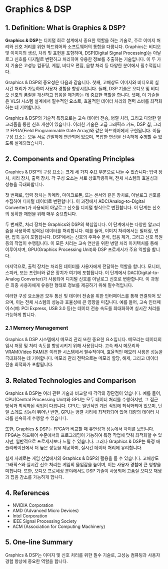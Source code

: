 # Graphics & DSP

## 1. Definition: What is **Graphics & DSP**?
**Graphics & DSP**는 디지털 회로 설계에서 중요한 역할을 하는 기술로, 주로 이미지 처리와 신호 처리를 위한 하드웨어와 소프트웨어의 통합을 다룹니다. Graphics는 비디오 및 이미지의 생성, 처리 및 표현을 포함하며, DSP(Digital Signal Processing)는 아날로그 신호를 디지털로 변환하고 처리하여 유용한 정보를 추출하는 기술입니다. 이 두 가지 기술은 고성능 컴퓨팅, 게임, 비디오 편집, 음향 처리 등 다양한 분야에서 필수적입니다. 

Graphics & DSP의 중요성은 다음과 같습니다. 첫째, 고해상도 이미지와 비디오의 실시간 처리가 가능하여 사용자 경험을 향상시킵니다. 둘째, DSP 기술은 오디오 및 비디오 신호의 품질을 개선하고 잡음을 제거하는 데 중요한 역할을 합니다. 셋째, 이 기술들은 VLSI 시스템 설계에서 필수적인 요소로, 효율적인 데이터 처리와 전력 소비를 최적화하는 데 기여합니다. 

Graphics & DSP의 기술적 특징으로는 고속 데이터 전송, 병렬 처리, 그리고 다양한 알고리즘을 통한 신호 개선이 있습니다. 이러한 기술은 고급 그래픽스 카드, DSP 칩, 그리고 FPGA(Field Programmable Gate Array)와 같은 하드웨어에서 구현됩니다. 이들 구성 요소는 모두 서로 긴밀하게 연관되어 있으며, 복잡한 연산을 신속하게 수행할 수 있도록 설계되었습니다.

## 2. Components and Operating Principles
Graphics & DSP의 구성 요소는 크게 세 가지 주요 부분으로 나눌 수 있습니다: 입력 장치, 처리 장치, 출력 장치. 각 구성 요소는 서로 상호작용하며, 전체 시스템의 효율성과 성능을 극대화합니다.

첫 번째로, 입력 장치는 카메라, 마이크로폰, 또는 센서와 같은 장치로, 아날로그 신호를 수집하여 디지털 데이터로 변환합니다. 이 과정에서 ADC(Analog-to-Digital Converter)가 사용되어 아날로그 신호를 디지털 형식으로 변환합니다. 이 단계는 신호의 정확한 재현을 위해 매우 중요합니다.

두 번째로, 처리 장치는 Graphics와 DSP의 핵심입니다. 이 단계에서는 다양한 알고리즘을 사용하여 입력된 데이터를 처리합니다. 예를 들어, 이미지 처리에서는 필터링, 변환, 압축 등이 포함됩니다. DSP에서는 신호의 주파수 분석, 잡음 제거, 그리고 신호 복원 등의 작업이 수행됩니다. 이 모든 처리는 고속 연산을 위한 병렬 처리 아키텍처를 통해 이루어지며, GPU(Graphics Processing Unit)와 DSP 프로세서가 주요 역할을 합니다.

마지막으로, 출력 장치는 처리된 데이터를 사용자에게 전달하는 역할을 합니다. 모니터, 스피커, 또는 프린터와 같은 장치가 여기에 포함됩니다. 이 단계에서 DAC(Digital-to-Analog Converter)가 사용되어 디지털 신호를 아날로그 신호로 변환합니다. 이 과정은 최종 사용자에게 유용한 형태로 정보를 제공하기 위해 필수적입니다.

이러한 구성 요소들은 모두 통신 및 데이터 전송을 위한 인터페이스를 통해 연결되어 있으며, 이는 전체 시스템의 성능과 효율성에 큰 영향을 미칩니다. 예를 들어, 고속 인터페이스(예: PCI Express, USB 3.0 등)는 데이터 전송 속도를 최대화하여 실시간 처리를 가능하게 합니다.

### 2.1 Memory Management
Graphics & DSP 시스템에서 메모리 관리 또한 중요한 요소입니다. 메모리는 데이터의 임시 저장 및 처리 속도를 향상시키기 위해 사용됩니다. 고속 캐시 메모리와 VRAM(Video RAM)은 이러한 시스템에서 필수적이며, 효율적인 메모리 사용은 성능을 극대화하는 데 기여합니다. 메모리 관리 전략으로는 메모리 할당, 해제, 그리고 데이터 전송 최적화가 포함됩니다.

## 3. Related Technologies and Comparison
Graphics & DSP는 여러 관련 기술과 비교할 때 각각의 장단점이 있습니다. 예를 들어, CPU(Central Processing Unit)와 GPU는 모두 데이터 처리를 수행하지만, 그 접근 방식과 최적화된 작업이 다릅니다. CPU는 일반적인 계산 작업에 최적화되어 있으며, 단일 스레드 성능이 뛰어난 반면, GPU는 병렬 처리에 최적화되어 있어 대량의 데이터 처리를 신속하게 수행할 수 있습니다.

또한, Graphics & DSP는 FPGA와 비교할 때 유연성과 성능에서 차이를 보입니다. FPGA는 하드웨어 수준에서의 프로그래밍이 가능하여 특정 작업에 맞춰 최적화할 수 있지만, 일반적으로 프로세서보다 느릴 수 있습니다. 그러나 Graphics & DSP는 특정 애플리케이션에서 더 높은 성능을 제공하며, 실시간 데이터 처리에 유리합니다.

실제 사례로는 게임 산업에서의 Graphics & DSP의 활용을 들 수 있습니다. 고해상도 그래픽스와 실시간 신호 처리는 게임의 몰입감을 높이며, 이는 사용자 경험에 큰 영향을 미칩니다. 또한, 오디오 프로세싱 분야에서도 DSP 기술이 사용되어 고품질 오디오 재생과 잡음 감소를 가능하게 합니다.

## 4. References
- NVIDIA Corporation
- AMD (Advanced Micro Devices)
- Intel Corporation
- IEEE Signal Processing Society
- ACM (Association for Computing Machinery)

## 5. One-line Summary
Graphics & DSP는 이미지 및 신호 처리를 위한 필수 기술로, 고성능 컴퓨팅과 사용자 경험 향상에 중요한 역할을 합니다.